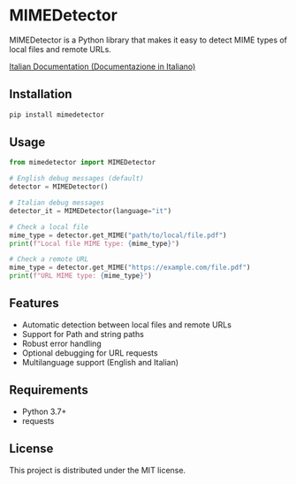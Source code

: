 # MIMEDetector

MIMEDetector is a Python library that makes it easy to detect MIME types of local files and remote URLs.

[Italian Documentation (Documentazione in Italiano)](README_IT.md)

## Installation

```bash
pip install mimedetector
```

## Usage

```python
from mimedetector import MIMEDetector

# English debug messages (default)
detector = MIMEDetector()

# Italian debug messages
detector_it = MIMEDetector(language="it")

# Check a local file
mime_type = detector.get_MIME("path/to/local/file.pdf")
print(f"Local file MIME type: {mime_type}")

# Check a remote URL
mime_type = detector.get_MIME("https://example.com/file.pdf")
print(f"URL MIME type: {mime_type}")
```

## Features

- Automatic detection between local files and remote URLs
- Support for Path and string paths
- Robust error handling
- Optional debugging for URL requests
- Multilanguage support (English and Italian)

## Requirements

- Python 3.7+
- requests

## License

This project is distributed under the MIT license.